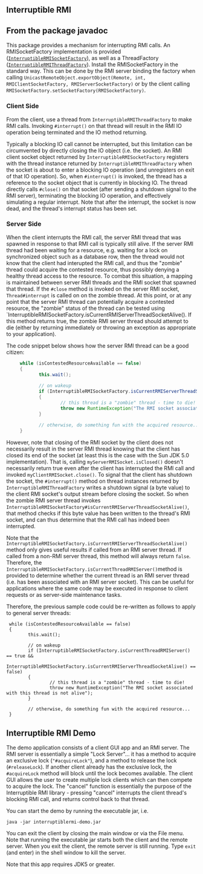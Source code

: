 ## Interruptible RMI


## From the package javadoc
This package provides a mechanism for interrupting RMI calls. An RMISocketFactory implementation is provided ([`InterruptibleRMISocketFactory`](../../../../org/neilja/net/interruptiblermi/InterruptibleRMISocketFactory.html "class in org.neilja.net.interruptiblermi")), as well as a ThreadFactory ([`InterruptibleRMIThreadFactory`](../../../../org/neilja/net/interruptiblermi/InterruptibleRMIThreadFactory.html "class in org.neilja.net.interruptiblermi")). Install the RMISocketFactory in the standard way. This can be done by the RMI server binding the factory when calling `UnicastRemoteObject.exportObject(Remote, int, RMIClientSocketFactory, RMIServerSocketFactory)` or by the client calling `RMISocketFactory.setSocketFactory(RMISocketFactory)`.

### Client Side

From the client, use a thread from `InterruptibleRMIThreadFactory` to make RMI calls. Invoking `#interrupt()` on that thread will result in the RMI IO operation being terminated and the IO method returning.

Typically a blocking IO call cannot be interrupted, but this limitation can be circumvented by directly closing the IO object (i.e. the socket). An RMI client socket object returned by `InterruptibleRMISocketFactory` registers with the thread instance returned by `InterruptibleRMIThreadFactory` when the socket is about to enter a blocking IO operation (and unregisters on exit of that IO operation). So, when `#interrupt()` is invoked, the thread has a reference to the socket object that is currently in blocking IO. The thread directly calls `#close()` on that socket (after sending a shutdown signal to the RMI server), terminating the blocking IO operation, and effectively simulating a regular interrupt. Note that after the interrupt, the socket is now dead, and the thread's interrupt status has been set.

### Server Side

When the client interrupts the RMI call, the server RMI thread that was spawned in response to that RMI call is typically still alive. If the server RMI thread had been waiting for a resource, e.g. waiting for a lock on synchronized object such as a database row, then the thread would not know that the client had interupted the RMI call, and thus the "zombie" thread could acquire the contested resource, thus possibly denying a healthy thread access to the resource. To combat this situation, a mapping is maintained between server RMI threads and the RMI socket that spawned that thread. If the `#close` method is invoked on the server RMI socket, `Thread#interrupt` is called on on the zombie thread. At this point, or at any point that the server RMI thread can potentially acquire a contested resource, the "zombie" status of the thread can be tested using `InterruptibleRMISocketFactory.isCurrentRMIServerThreadSocketAlive(). If this method returns true, the zombie RMI server thread should attempt to die (either by returning immediately or throwing an exception as appropriate to your application).

The code snippet below shows how the server RMI thread can be a good citizen:

```java
     while (isContestedResourceAvailable == false)
     {
            this.wait();
     
            // on wakeup
            if (InterruptibleRMISocketFactory.isCurrentRMIServerThreadSocketAlive() == false)
            {
                    // this thread is a "zombie" thread - time to die!
                    throw new RuntimeException("The RMI socket associated with this thread is not alive");
            }
     
            // otherwise, do something fun with the acquired resource...
     }
```

However, note that closing of the RMI socket by the client does not necessarily result in the server RMI thread knowing that the client has closed its end of the socket (at least this is the case with the Sun JDK 5.0 implementation). That is, calling `myServerRMISocket.isClosed()` doesn't necessarily return true even after the client has interrupted the RMI call and invoked `myClientRMISocket.close()`. To signal that the client has shutdown the socket, the `#interrupt()` method on thread instances returned by `InterruptibleRMIThreadFactory` writes a shutdown signal (a byte value) to the client RMI socket's output stream before closing the socket. So when the zombie RMI server thread invokes `InterruptibleRMISocketFactory#isCurrentRMIServerThreadSocketAlive()`, that method checks if this byte value has been written to the thread's RMI socket, and can thus determine that the RMI call has indeed been interrupted.

Note that the `InterruptibleRMISocketFactory.isCurrentRMIServerThreadSocketAlive()` method only gives useful results if called from an RMI server thread. If called from a non-RMI server thread, this method will always return `false`. Therefore, the `InterruptibleRMISocketFactory.isCurrentThreadRMIServer()`method is provided to determine whether the current thread is an RMI server thread (i.e. has been associated with an RMI server socket). This can be useful for applications where the same code may be executed in response to client requests or as server-side maintenance tasks.

Therefore, the previous sample code could be re-written as follows to apply to general server threads:

     while (isContestedResourceAvailable == false)
     {
            this.wait();
     
            // on wakeup
            if (InterruptibleRMISocketFactory.isCurrentThreadRMIServer() == true &&
                InterruptibleRMISocketFactory.isCurrentRMIServerThreadSocketAlive() == false)
            {
                    // this thread is a "zombie" thread - time to die!
                    throw new RuntimeException("The RMI socket associated with this thread is not alive");
            }
     
            // otherwise, do something fun with the acquired resource...
     }
     



## Interruptible RMI Demo

The demo application consists of a client GUI app and an RMI server. The RMI server is essentially a simple "Lock Server"... 
it has a method to acquire an exclusive lock (`"#acquireLock"`), and a method to release the lock (`#releaseLock`). 
If another client already has the exclusive lock, the `#acquireLock` method will block until the lock becomes available.
The client GUI allows the user to create multiple lock clients which can then compete to acquire the lock.
The "cancel" function is essentially the purpose of the Interruptible RMI library - pressing "cancel" interrupts
the client thread's blocking RMI call, and returns control back to that thread.

You can start the demo by running the executable jar, i.e.
```
java -jar interruptiblermi-demo.jar
```
You can exit the client by closing the main window or via the File menu. Note that running the executable jar starts both the client 
and the remote server. When you exit the client, the remote server is still running. Type `exit` (and enter) in the shell
window to kill the server.

Note that this app requires JDK5 or greater.
